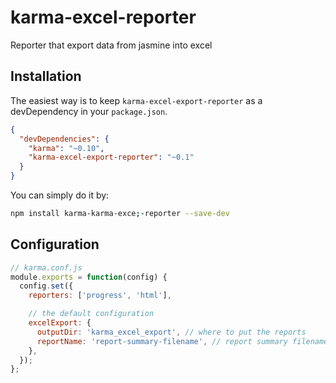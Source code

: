 # karma-excel-reporter

Reporter that export data from jasmine into excel

## Installation

The easiest way is to keep `karma-excel-export-reporter` as a devDependency in your `package.json`.
```json
{
  "devDependencies": {
    "karma": "~0.10",
    "karma-excel-export-reporter": "~0.1"
  }
}
```

You can simply do it by:
```bash
npm install karma-karma-exce;-reporter --save-dev
```

## Configuration
```js
// karma.conf.js
module.exports = function(config) {
  config.set({
    reporters: ['progress', 'html'],

    // the default configuration
    excelExport: {
      outputDir: 'karma_excel_export', // where to put the reports 
      reportName: 'report-summary-filename', // report summary filename; browser info by default
    },
  });
};
```